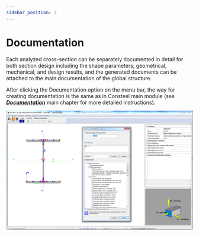 ```yaml
---
sidebar_position: 3
---
```

# Documentation

Each analyzed cross-section can be separately documented in detail for both section design including the shape parameters, geometrical, mechanical, and design results, and the generated documents can be attached to the main documentation of the global structure.

<!-- /wp:paragraph -->

<!-- wp:paragraph {"align":"justify"} -->

After clicking the Documentation option on the menu bar, the way for creating documentation is the same as in Consteel main module (see **_[Documentation](../13_0_documentation-2/13_1_the-document-tab.md)_** main chapter for more detailed instructions).

<!-- /wp:paragraph -->

<!-- wp:image {"align":"center","id":6742,"width":714,"height":453,"sizeSlug":"large","linkDestination":"media"} -->

[![](./img/wp-content-uploads-2021-04-section_documentation-1024x651.png)](https://consteelsoftware.com/wp-content/uploads/2021/04/section_documentation.png)

<!-- /wp:image -->
